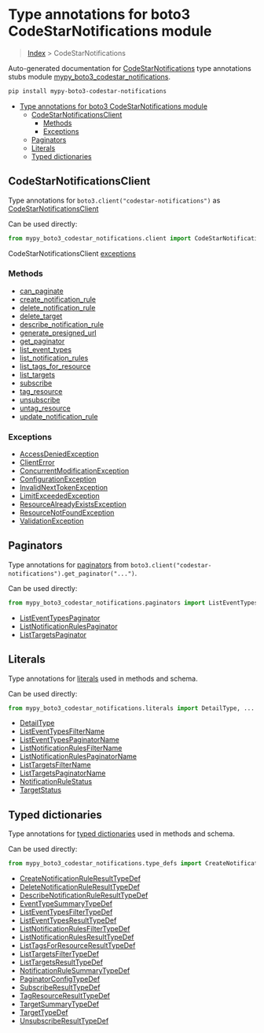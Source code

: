 # Type annotations for boto3 CodeStarNotifications module

> [Index](../README.md) > CodeStarNotifications

Auto-generated documentation for [CodeStarNotifications](https://boto3.amazonaws.com/v1/documentation/api/latest/reference/services/codestar-notifications.html#CodeStarNotifications)
type annotations stubs module [mypy_boto3_codestar_notifications](https://pypi.org/project/mypy-boto3-codestar-notifications/).

```bash
pip install mypy-boto3-codestar-notifications
```

- [Type annotations for boto3 CodeStarNotifications module](#type-annotations-for-boto3-codestarnotifications-module)
  - [CodeStarNotificationsClient](#codestarnotificationsclient)
    - [Methods](#methods)
    - [Exceptions](#exceptions)
  - [Paginators](#paginators)
  - [Literals](#literals)
  - [Typed dictionaries](#typed-dictionaries)

## CodeStarNotificationsClient

Type annotations for  `boto3.client("codestar-notifications")` as [CodeStarNotificationsClient](./client.md)

Can be used directly:

```python
from mypy_boto3_codestar_notifications.client import CodeStarNotificationsClient
```


CodeStarNotificationsClient [exceptions](./client.md#exceptions)



### Methods
- [can_paginate](./client.md#can-paginate)
- [create_notification_rule](./client.md#create-notification-rule)
- [delete_notification_rule](./client.md#delete-notification-rule)
- [delete_target](./client.md#delete-target)
- [describe_notification_rule](./client.md#describe-notification-rule)
- [generate_presigned_url](./client.md#generate-presigned-url)
- [get_paginator](./client.md#get-paginator)
- [list_event_types](./client.md#list-event-types)
- [list_notification_rules](./client.md#list-notification-rules)
- [list_tags_for_resource](./client.md#list-tags-for-resource)
- [list_targets](./client.md#list-targets)
- [subscribe](./client.md#subscribe)
- [tag_resource](./client.md#tag-resource)
- [unsubscribe](./client.md#unsubscribe)
- [untag_resource](./client.md#untag-resource)
- [update_notification_rule](./client.md#update-notification-rule)




### Exceptions
- [AccessDeniedException](./client.md#accessdeniedexception)
- [ClientError](./client.md#clienterror)
- [ConcurrentModificationException](./client.md#concurrentmodificationexception)
- [ConfigurationException](./client.md#configurationexception)
- [InvalidNextTokenException](./client.md#invalidnexttokenexception)
- [LimitExceededException](./client.md#limitexceededexception)
- [ResourceAlreadyExistsException](./client.md#resourcealreadyexistsexception)
- [ResourceNotFoundException](./client.md#resourcenotfoundexception)
- [ValidationException](./client.md#validationexception)






## Paginators

Type annotations for [paginators](./paginators.md) from `boto3.client("codestar-notifications").get_paginator("...")`.

Can be used directly:

```python
from mypy_boto3_codestar_notifications.paginators import ListEventTypesPaginator, ...
```

- [ListEventTypesPaginator](./paginators.md#listeventtypespaginator)
- [ListNotificationRulesPaginator](./paginators.md#listnotificationrulespaginator)
- [ListTargetsPaginator](./paginators.md#listtargetspaginator)






## Literals

Type annotations for [literals](./literals.md) used in methods and schema.

Can be used directly:

```python
from mypy_boto3_codestar_notifications.literals import DetailType, ...
```

- [DetailType](./literals.md#detailtype)
- [ListEventTypesFilterName](./literals.md#listeventtypesfiltername)
- [ListEventTypesPaginatorName](./literals.md#listeventtypespaginatorname)
- [ListNotificationRulesFilterName](./literals.md#listnotificationrulesfiltername)
- [ListNotificationRulesPaginatorName](./literals.md#listnotificationrulespaginatorname)
- [ListTargetsFilterName](./literals.md#listtargetsfiltername)
- [ListTargetsPaginatorName](./literals.md#listtargetspaginatorname)
- [NotificationRuleStatus](./literals.md#notificationrulestatus)
- [TargetStatus](./literals.md#targetstatus)




## Typed dictionaries


Type annotations for [typed dictionaries](./type_defs.md) used in methods and schema.

Can be used directly:

```python
from mypy_boto3_codestar_notifications.type_defs import CreateNotificationRuleResultTypeDef, ...
```

- [CreateNotificationRuleResultTypeDef](./type_defs.md#createnotificationruleresulttypedef)
- [DeleteNotificationRuleResultTypeDef](./type_defs.md#deletenotificationruleresulttypedef)
- [DescribeNotificationRuleResultTypeDef](./type_defs.md#describenotificationruleresulttypedef)
- [EventTypeSummaryTypeDef](./type_defs.md#eventtypesummarytypedef)
- [ListEventTypesFilterTypeDef](./type_defs.md#listeventtypesfiltertypedef)
- [ListEventTypesResultTypeDef](./type_defs.md#listeventtypesresulttypedef)
- [ListNotificationRulesFilterTypeDef](./type_defs.md#listnotificationrulesfiltertypedef)
- [ListNotificationRulesResultTypeDef](./type_defs.md#listnotificationrulesresulttypedef)
- [ListTagsForResourceResultTypeDef](./type_defs.md#listtagsforresourceresulttypedef)
- [ListTargetsFilterTypeDef](./type_defs.md#listtargetsfiltertypedef)
- [ListTargetsResultTypeDef](./type_defs.md#listtargetsresulttypedef)
- [NotificationRuleSummaryTypeDef](./type_defs.md#notificationrulesummarytypedef)
- [PaginatorConfigTypeDef](./type_defs.md#paginatorconfigtypedef)
- [SubscribeResultTypeDef](./type_defs.md#subscriberesulttypedef)
- [TagResourceResultTypeDef](./type_defs.md#tagresourceresulttypedef)
- [TargetSummaryTypeDef](./type_defs.md#targetsummarytypedef)
- [TargetTypeDef](./type_defs.md#targettypedef)
- [UnsubscribeResultTypeDef](./type_defs.md#unsubscriberesulttypedef)
